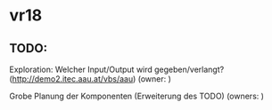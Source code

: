 # vr18



## TODO:
Exploration: Welcher Input/Output wird gegeben/verlangt? (http://demo2.itec.aau.at/vbs/aau)  (owner: )

Grobe Planung der Komponenten (Erweiterung des TODO) (owners: )
